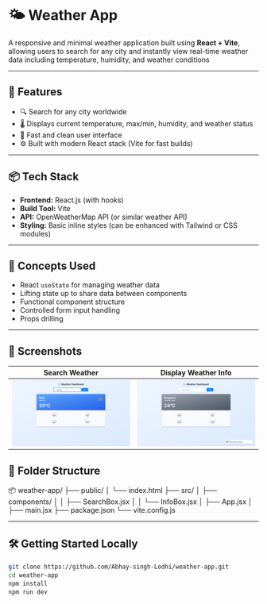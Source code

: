 # 🌤️ Weather App

A responsive and minimal weather application built using **React + Vite**, allowing users to search for any city and instantly view real-time weather data including temperature, humidity, and weather conditions

---

## 🚀 Features

- 🔍 Search for any city worldwide
- 🌡️ Displays current temperature, max/min, humidity, and weather status
- 🎯 Fast and clean user interface
- ⚙️ Built with modern React stack (Vite for fast builds)

---

## 📦 Tech Stack

- **Frontend:** React.js (with hooks)
- **Build Tool:** Vite
- **API:** OpenWeatherMap API (or similar weather API)
- **Styling:** Basic inline styles (can be enhanced with Tailwind or CSS modules)

---

## 🧠 Concepts Used

- React `useState` for managing weather data
- Lifting state up to share data between components
- Functional component structure
- Controlled form input handling
- Props drilling

---
## 📸 Screenshots

| Search Weather | Display Weather Info |
|----------------|-----------------------|
| ![Search](public/1.png) | ![Info](public/2.png) |


## 📁 Folder Structure

📦 weather-app/
├── public/
│ └── index.html
├── src/
│ ├── components/
│ │ ├── SearchBox.jsx
│ │ └── InfoBox.jsx
│ ├── App.jsx
│ ├── main.jsx
├── package.json
└── vite.config.js

---

## 🛠️ Getting Started Locally

```bash
git clone https://github.com/Abhay-singh-Lodhi/weather-app.git
cd weather-app
npm install
npm run dev
